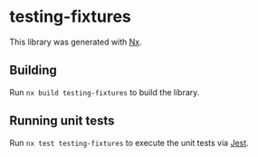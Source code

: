# testing-fixtures

This library was generated with [Nx](https://nx.dev).

## Building

Run `nx build testing-fixtures` to build the library.

## Running unit tests

Run `nx test testing-fixtures` to execute the unit tests via [Jest](https://jestjs.io).
